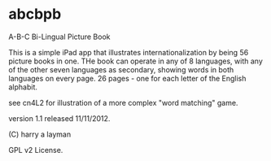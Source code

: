 abcbpb
======

A-B-C Bi-Lingual Picture Book

This is a simple iPad app that illustrates internationalization by being
56 picture books in one. THe book can operate in any of 8 languages,
with any of the other seven languages as secondary, showing words
in both languages on every page. 26 pages - one for each letter of
the English alphabit.

see cn4L2 for illustration of a more complex "word matching" game.

version 1.1 released 11/11/2012.

(C) harry a layman

GPL v2 License.

 
